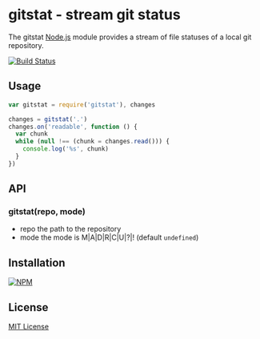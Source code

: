# gitstat - stream git status

The gitstat [Node.js](http://nodejs.org/) module provides a stream of file statuses of a local git repository.

[![Build Status](https://secure.travis-ci.org/michaelnisi/gitstat.png)](http://travis-ci.org/michaelnisi/gitstat)

## Usage

```js    
var gitstat = require('gitstat'), changes

changes = gitstat('.')
changes.on('readable', function () {
  var chunk
  while (null !== (chunk = changes.read())) {
    console.log('%s', chunk)
  }
})
```

## API

### gitstat(repo, mode)

- repo the path to the repository
- mode the mode is M|A|D|R|C|U|?|! (default `undefined`)

## Installation

[![NPM](https://nodei.co/npm/gitstat.png)](https://npmjs.org/package/gitstat)

## License

[MIT License](https://raw.github.com/michaelnisi/gitstat/master/LICENSE)
